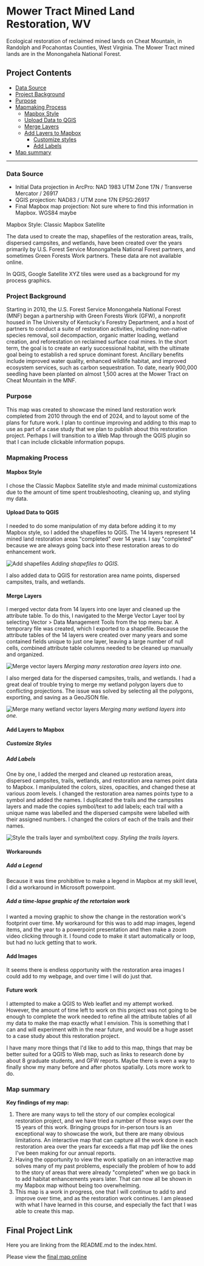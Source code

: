 
# Mower Tract Mined Land Restoration, WV

Ecological restoration of reclaimed mined lands on Cheat Mountain, in Randolph and Pocahontas Counties, West Virginia. The Mower Tract mined lands are in the Monongahela National Forest.

## Project Contents

- [Data Source](#data-source)
- [Project Background](#project-background)
- [Purpose](#purpose)
- [Mapmaking Process](#mapmaking-process)
    - [Mapbox Style](#mapbox-style)
    - [Upload Data to QGIS](#upload-data-to-qgis)
    - [Merge Layers](#merge-layers)
    - [Add Layers to Mapbox](Add-Layers-to-Mapbox)
        - [Customize styles](Customize-styles)
        - [Add Labels](Add-Labels) 
- [Map summary](#map-summary)

***

### Data Source

* Initial Data projection in ArcPro: NAD 1983 UTM Zone 17N / Transverse Mercator / 26917
* QGIS projection: NAD83 / UTM zone 17N EPSG:26917
* Final Mapbox map projection: Not sure where to find this information in Mapbox. WGS84 maybe

Mapbox Style: Classic Mapbox Satellite

The data used to create the map, shapefiles of the restoration areas, trails, dispersed campsites, and wetlands, have been created over the years primarily by U.S. Forest Service Monongahela National Forest partners, and sometimes Green Forests Work partners. These data are not available online.

In QGIS, Google Satellite XYZ tiles were used as a background for my process graphics.

### Project Background

Starting in 2010, the U.S. Forest Service Monongahela National Forest (MNF) began a partnership with Green Forests Work (GFW), a nonprofit housed in The University of Kentucky's Forestry Department, and a host of partners to conduct a suite of restoration activities, including non-native species removal, soil decompaction, organic matter loading, wetland creation, and reforestation on reclaimed surface coal mines. In the short term, the goal is to create an early successional habitat, with the ultimate goal being to establish a red spruce dominant forest. Ancillary benefits include improved water quality, enhanced wildlife habitat, and improved ecosystem services, such as carbon sequestration. To date, nearly 900,000 seedling have been planted on almost 1,500 acres at the Mower Tract on Cheat Mountain in the MNF.

### Purpose

This map was created to showcase the mined land restoration work completed from 2010 through the end of 2024, and to layout some of the plans for future work. I plan to continue improving and adding to this map to use as part of a case study that we plan to publish about this restoration project. Perhaps I will transition to a Web Map through the QGIS plugin so that I can include clickable information popups. 

### Mapmaking Process

#### Mapbox Style

I chose the Classic Mapbox Satellite style and made minimal customizations due to the amount of time spent troubleshooting, cleaning up, and styling my data.

#### Upload Data to QGIS

I needed to do some manipulation of my data before adding it to my Mapbox style, so I added the shapefiles to QGIS. The 14 layers represent 14 mined land restoration areas "completed" over 14 years. I say "completed" because we are always going back into these restoration areas to do enhancement work.

![Add shapefiles](graphics/2_UploadDataToQGIS.png)
*Adding shapefiles to QGIS.*

I also added data to QGIS for restoration area name points, dispersed campsites, trails, and wetlands. 

#### Merge Layers

I merged vector data from 14 layers into one layer and cleaned up the attribute table. To do this, I navigated to the Merge Vector Layer tool by selecting Vector > Data Management Tools from the top menu bar. A temporary file was created, which I exported to a shapefile. Because the attribute tables of the 14 layers were created over many years and some contained fields unique to just one layer, leaving a large number of null cells, combined attribute table columns needed to be cleaned up manually and organized.

![Merge vector layers](graphics/3_MergeVectorLayers.png)
*Merging many restoration area layers into one.*

I also merged data for the dispersed campsites, trails, and wetlands. I had a great deal of trouble trying to merge my wetland polygon layers due to conflicting projections. The issue was solved by selecting all the polygons, exporting, and saving as a GeoJSON file.

![Merge many wetland vector layers](graphics/8.MergeWetlandDataByType.png)
*Merging many wetland layers into one.*

#### Add Layers to Mapbox
##### Customize Styles
##### Add Labels

One by one, I added the merged and cleaned up restoration areas, dispersed campsites, trails, wetlands, and restoration area names point data to Mapbox. I manipulated the colors, sizes, opacities, and changed these at various zoom levels. I changed the restoration area names points type to a symbol and added the names. I duplicated the trails and the campsites layers and made the copies symbol/text to add labels; each trail with a unique name was labelled and the dispersed campsite were labelled with their assigned numbers. I changed the colors of each of the trails and their names. 

![Style the trails layer and symbol/text copy.](graphics/9.StyleTrailsLayer.png)
*Styling the trails layers.*

#### Workarounds

##### Add a Legend

Because it was time prohibitive to make a legend in Mapbox at my skill level, I did a workaround in Microsoft powerpoint.

##### Add a time-lapse graphic of the retortaion work

I wanted a moving graphic to show the change in the restoration work's footprint over time. My workaround for this was to add map images, legend items, and the year to a powerpoint presentation and then make a zoom video clicking through it. I found code to make it start automatically or loop, but had no luck getting that to work.

#### Add Images

It seems there is endless opportunity with the restoration area images I could add to my webpage, and over time I will do just that.

#### Future work

I attempted to make a QGIS to Web leaflet and my attempt worked. However, the amount of time left to work on this project was not going to be enough to complete the work needed to refine all the attribute tables of all my data to make the map exactly what I envision. This is something that I can and will experiment with in the near future, and would be a huge asset to a case study about this restoration project.

I have many more things that I'd like to add to this map, things that may be better suited for a QGIS to Web map, such as links to research done by about 8 graduate students, and GFW reports. Maybe there is even a way to finally show my many before and after photos spatially. Lots more work to do. 

### Map summary

**Key findings of my map:**

1. There are many ways to tell the story of our complex ecological restoration project, and we have tried a number of those ways over the 15 years of this work. Bringing groups for in-person tours is an exceptional way to showcase the work, but there are many obvious limitations. An interactive map that can capture all the work done in each restoration area over the years far exceeds a flat map pdf like the ones I've been making for our annual reports.
2. Having the opportunity to view the work spatially on an interactive map solves many of my past problems, especially the problem of how to add to the story of areas that were already "completed" when we go back in to add habitat enhancements years later. That can now all be shown in my Mapbox map without being too overwhelming.
3. This map is a work in progress, one that I will continue to add to and improve over time, and as the restoration work continues. I am pleased with what I have learned in this course, and especially the fact that I was able to create this map.

## Final Project Link

Here you are linking from the README.md to the index.html.

Please view the [final map online](https://github.com/AnnaMB64/MowerTract-WV-restoration)
